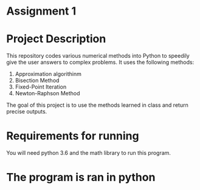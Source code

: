 # Assignment 1 

# Project Description
This repository codes various numerical methods into Python to speedily give the user answers to complex problems. It uses the following methods:

1. Approximation algorithinm 
2. Bisection Method
3. Fixed-Point Iteration
4. Newton-Raphson Method

The goal of this project is to use the methods learned in class and return precise outputs.

# Requirements for running
You will need python 3.6 and the math library to run this program.

# The program is ran in python

